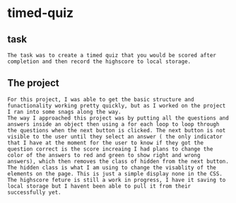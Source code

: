 # timed-quiz

## task
    The task was to create a timed quiz that you would be scored after completion and then record the highscore to local storage.

## The project
    For this project, I was able to get the basic structure and funactionality working pretty quickly, but as I worked on the project I ran into some snags along the way.
    The way I approached this project was by putting all the questions and answers inside an object then using a for each loop to loop through the questions when the next button is clicked. The next button is not visible to the user until they select an answer ( the only indicator that I have at the moment for the user to know if they got the question correct is the score increaing I had plans to change the color of the answers to red and green to show right and wrong answers), which then removes the class of hidden from the next button. The hidden class is what I am using to change the visablity of the elements on the page. This is just a simple display none in the CSS. The highscore feture is still a work in progress, I have it saving to local storage but I havent been able to pull it from their successfully yet. 